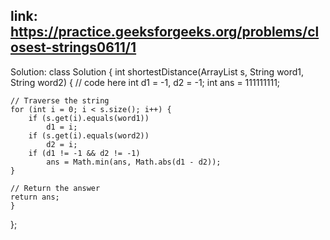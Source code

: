 ## link: https://practice.geeksforgeeks.org/problems/closest-strings0611/1

Solution:
class Solution {
    int shortestDistance(ArrayList<String> s, String word1, String word2) {
        // code here
    int d1 = -1, d2 = -1;
    int ans = 111111111;

    // Traverse the string
    for (int i = 0; i < s.size(); i++) {
        if (s.get(i).equals(word1))
            d1 = i;
        if (s.get(i).equals(word2))
            d2 = i;
        if (d1 != -1 && d2 != -1)
            ans = Math.min(ans, Math.abs(d1 - d2));
    }

    // Return the answer
    return ans;
    }
};